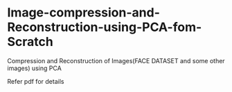 # Image-compression-and-Reconstruction-using-PCA-fom-Scratch
Compression and Reconstruction of Images(FACE DATASET and some other images) using PCA

Refer pdf for details
